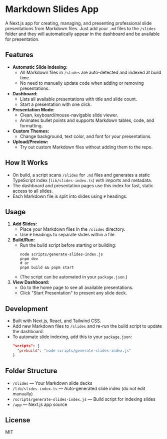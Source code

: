 # Markdown Slides App

A Next.js app for creating, managing, and presenting professional slide presentations from Markdown files. Just add your `.md` files to the `/slides` folder and they will automatically appear in the dashboard and be available for presentation.

## Features

- **Automatic Slide Indexing:**
  - All Markdown files in `/slides` are auto-detected and indexed at build time.
  - No need to manually update code when adding or removing presentations.
- **Dashboard:**
  - Lists all available presentations with title and slide count.
  - Start a presentation with one click.
- **Presentation Mode:**
  - Clean, keyboard/mouse-navigable slide viewer.
  - Animates bullet points and supports Markdown tables, code, and formatting.
- **Custom Themes:**
  - Change background, text color, and font for your presentations.
- **Upload/Preview:**
  - Try out custom Markdown files without adding them to the repo.

## How It Works

- On build, a script scans `/slides` for `.md` files and generates a static TypeScript index (`lib/slides-index.ts`) with imports and metadata.
- The dashboard and presentation pages use this index for fast, static access to all slides.
- Each Markdown file is split into slides using `#` headings.

## Usage

1. **Add Slides:**
   - Place your Markdown files in the `/slides` directory.
   - Use `#` headings to separate slides within a file.
2. **Build/Run:**
   - Run the build script before starting or building:
     ```
     node scripts/generate-slides-index.js
     pnpm dev
     # or
     pnpm build && pnpm start
     ```
   - (The script can be automated in your `package.json`.)
3. **View Dashboard:**
   - Go to the home page to see all available presentations.
   - Click "Start Presentation" to present any slide deck.

## Development

- Built with Next.js, React, and Tailwind CSS.
- Add new Markdown files to `/slides` and re-run the build script to update the dashboard.
- To automate slide indexing, add this to your `package.json`:
  ```json
  "scripts": {
    "prebuild": "node scripts/generate-slides-index.js"
  }
  ```

## Folder Structure

- `/slides` — Your Markdown slide decks
- `/lib/slides-index.ts` — Auto-generated slide index (do not edit manually)
- `/scripts/generate-slides-index.js` — Build script for indexing slides
- `/app` — Next.js app source

## License

MIT
